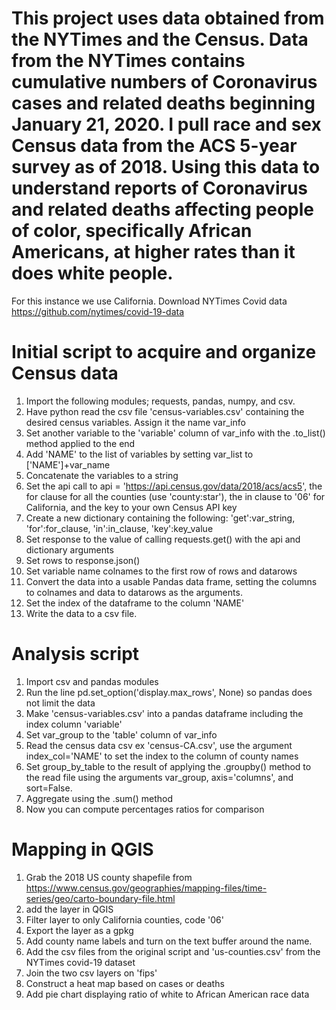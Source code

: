 # This project uses data obtained from the NYTimes and the Census. Data from the NYTimes contains cumulative numbers of Coronavirus cases and related deaths beginning January 21, 2020. I pull race and sex Census data from the ACS 5-year survey as of 2018. Using this data to understand reports of Coronavirus and related deaths affecting people of color, specifically African Americans, at higher rates than it does white people.
For this instance we use California. Download NYTimes Covid data https://github.com/nytimes/covid-19-data

# Initial script to acquire and organize Census data
1. Import the following modules; requests, pandas, numpy, and csv.
2. Have python read the csv file 'census-variables.csv' containing the desired census variables. Assign it the name var_info
3. Set another variable to the 'variable' column of var_info with the .to_list() method applied to the end
4. Add 'NAME' to the list of variables by setting var_list to ['NAME']+var_name
5. Concatenate the variables to a string
6. Set the api call to api = 'https://api.census.gov/data/2018/acs/acs5', the for clause for all the counties (use 'county:star'), the in clause to '06' for California, and the key to your own Census API key
7. Create a new dictionary containing the following: 'get':var_string, 'for':for_clause, 'in':in_clause, 'key':key_value
8. Set response to the value of calling requests.get() with the api and dictionary arguments
9. Set rows to response.json()
10. Set variable name colnames to the first row of rows and datarows
11. Convert the data into a usable Pandas data frame, setting the columns to colnames and data to datarows as the arguments.
12. Set the index of the dataframe to the column 'NAME'
13. Write the data to a csv file.

# Analysis script
1. Import csv and pandas modules
2. Run the line pd.set_option('display.max_rows', None) so pandas does not limit the data
3. Make 'census-variables.csv' into a pandas dataframe including the index column 'variable'
4. Set var_group to the 'table' column of var_info
5. Read the census data csv ex 'census-CA.csv', use the argument index_col='NAME' to set the index to the column of county names
6. Set group_by_table to the result of applying the .groupby() method to the read file using the arguments var_group, axis='columns', and sort=False.
7. Aggregate using the .sum() method
8. Now you can compute percentages ratios for comparison

# Mapping in QGIS
1. Grab the 2018 US county shapefile from https://www.census.gov/geographies/mapping-files/time-series/geo/carto-boundary-file.html
2. add the layer in QGIS
3. Filter layer to only California counties, code '06'
4. Export the layer as a gpkg
5. Add county name labels and turn on the text buffer around the name.
6. Add the csv files from the original script and 'us-counties.csv' from the NYTimes covid-19 dataset
7. Join the two csv layers on 'fips'
8. Construct a heat map based on cases or deaths
9. Add pie chart displaying ratio of white to African American race data
